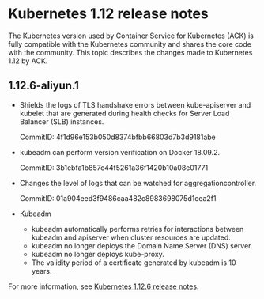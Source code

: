 # Kubernetes 1.12 release notes

The Kubernetes version used by Container Service for Kubernetes \(ACK\) is fully compatible with the Kubernetes community and shares the core code with the community. This topic describes the changes made to Kubernetes 1.12 by ACK.

## 1.12.6-aliyun.1

-   Shields the logs of TLS handshake errors between kube-apiserver and kubelet that are generated during health checks for Server Load Balancer \(SLB\) instances.

    CommitID: 4f1d96e153b050d8374bfbb66803d7b3d9181abe

-   kubeadm can perform version verification on Docker 18.09.2.

    CommitID: 3b1ebfa1b857c44f5261a36f1420b10a08e01771

-   Changes the level of logs that can be watched for aggregationcontroller.

    CommitID: 01a904eed3f9486caa482c8983698075d1cea2f1

-   Kubeadm
    -   kubeadm automatically performs retries for interactions between kubeadm and apiserver when cluster resources are updated.
    -   kubeadm no longer deploys the Domain Name Server \(DNS\) server.
    -   kubeadm no longer deploys kube-proxy.
    -   The validity period of a certificate generated by kubeadm is 10 years.

For more information, see [Kubernetes 1.12.6 release notes](https://github.com/kubernetes/kubernetes/blob/master/CHANGELOG-1.12.md#v1126).

